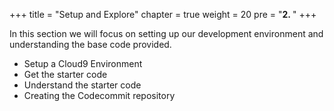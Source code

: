 +++
title = "Setup and Explore"
chapter = true
weight = 20
pre = "<b>2. </b>"
+++


In this section we will focus on setting up our development environment and understanding the base code provided.


* Setup a Cloud9 Environment
* Get the starter code
* Understand the starter code
* Creating the Codecommit repository

